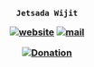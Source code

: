 <h3 align="center">

`Jetsada Wijit`

[![website](https://img.shields.io/badge/website-blue)](https://mcengine.github.io/mcengine-website)
[![mail](https://img.shields.io/badge/mail-blue)](mailto:mcengine@groups.outlook.com)

[![Donation](https://img.shields.io/badge/donation-white)](https://mcengine.github.io/donation)

</h3>